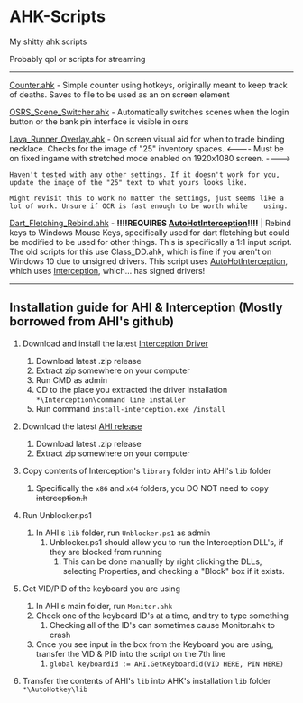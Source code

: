 # AHK-Scripts
My shitty ahk scripts


Probably qol or scripts for streaming

--------------------------------------
[Counter.ahk](https://github.com/null-zero/AHK-Scripts/blob/master/Counter.ahk) - Simple counter using hotkeys, originally meant to keep track of deaths. Saves to file to be used as an on screen element

[OSRS_Scene_Switcher.ahk](https://github.com/null-zero/AHK-Scripts/blob/master/OSRS_Scene_Switcher.ahk) - Automatically switches scenes when the login button or the bank pin interface is visible in osrs

[Lava_Runner_Overlay.ahk](https://github.com/null-zero/AHK-Scripts/blob/master/Lava_Runner_Overlay.ahk) - On screen visual aid for when to trade binding necklace. Checks for the image of "25" inventory spaces.
<---- Must be on fixed ingame with stretched mode enabled on 1920x1080 screen. ---->

    Haven't tested with any other settings. If it doesn't work for you, update the image of the "25" text to what yours looks like. 

    Might revisit this to work no matter the settings, just seems like a lot of work. Unsure if OCR is fast enough to be worth while    using.


[Dart_Fletching_Rebind.ahk](https://github.com/null-zero/AHK-Scripts/blob/master/Dart_Fletching_Rebind.ahk) - **!!!!REQUIRES [AutoHotInterception](https://github.com/evilC/AutoHotInterception)!!!!** | Rebind keys to Windows Mouse Keys, specifically used for dart fletching but could be modified to be used for other things. This is specifically a 1:1 input script. The old scripts for this use Class_DD.ahk, which is fine if you aren't on Windows 10 due to unsigned drivers. This script uses [AutoHotInterception](https://github.com/evilC/AutoHotInterception), which uses [Interception](https://github.com/oblitum/Interception), which... has signed drivers!

-----------------------------------------------------------
Installation guide for AHI & Interception (Mostly borrowed from AHI's github)
-----------------------------------------------------------

1. Download and install the latest [Interception Driver](https://github.com/oblitum/Interception/releases)
    1. Download latest .zip release
    1. Extract zip somewhere on your computer
    1. Run CMD as admin
    1. CD to the place you extracted the driver installation `*\Interception\command line installer`
    1. Run command `install-interception.exe /install`
  
1. Download the latest [AHI release](https://github.com/evilC/AutoHotInterception/releases)
    1. Download latest .zip release
    1. Extract zip somewhere on your computer
  
1. Copy contents of Interception's `library` folder into AHI's `lib` folder
    1. Specifically the `x86` and `x64` folders, you DO NOT need to copy ~~interception.h~~
  
1. Run Unblocker.ps1
    1. In AHI's `lib` folder, run `Unblocker.ps1` as admin
        1. Unblocker.ps1 should allow you to run the Interception DLL's, if they are blocked from running
            1. This can be done manually by right clicking the DLLs, selecting Properties, and checking a "Block" box if it exists.
      
1. Get VID/PID of the keyboard you are using
    1. In AHI's main folder, run `Monitor.ahk`
    1. Check one of the keyboard ID's at a time, and try to type something
        1. Checking all of the ID's can sometimes cause Monitor.ahk to crash
    1. Once you see input in the box from the Keyboard you are using, transfer the VID & PID into the script on the 7th line
        1. `global keyboardId := AHI.GetKeyboardId(VID HERE, PIN HERE)`

1. Transfer the contents of AHI's `lib` into AHK's installation `lib` folder `*\AutoHotkey\lib` 
 
    
  

